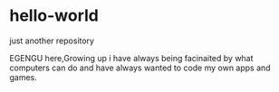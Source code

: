 # hello-world
just another repository

EGENGU here,Growing up i have always being facinaited by what computers can do and have always wanted to code my own apps and games.
